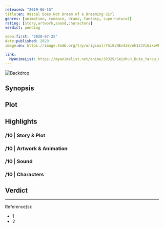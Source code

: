 ```yaml
---
released: "2019-06-15"
title:en: Rascal Does Not Dream of a Dreaming Girl
genres: [animation, romance, drama, fantasy, supernatural]
rating: [story,artwork,sound,characters]
verdict: pending

seen:first: "2020-07-25"
date:published: 2020
image:en: https://image.tmdb.org/t/p/original/7Ai8vNEv4zEveh12JViGikoVPVV.jpg

link:
  MyAnimeList: https://myanimelist.net/anime/38329/Seishun_Buta_Yarou_wa_Yumemiru_Shoujo_no_Yume_wo_Minai
---
```


![Backdrop]()

## Synopsis

## Plot

## Highlights

### /10 | Story & Plot

### /10 | Artwork & Animation

### /10 | Sound

### /10 | Characters

## Verdict

<!-- SPOILERS -->

<!-- CLOSING -->

---
Reference(s):

- 1
- 2

